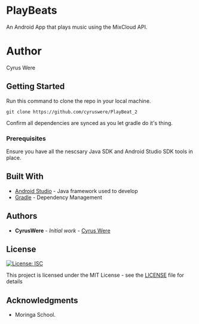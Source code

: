# PlayBeats

An Android App that plays music using the MixCloud API.

# Author

Cyrus Were

[comment]: <> (![Splash Screen]&#40;images/splash.png&#41;)

[comment]: <> (![Welcome Screen]&#40;images/welcome.png&#41;)

[comment]: <> (![Log In Screen]&#40;images/signup.png&#41;)

[comment]: <> (![RegisterScreen]&#40;images/signup.png&#41;)


## Getting Started

Run this command to clone the repo in your local machine.

```
git clone https://github.com/cyruswere/PlayBeat_2
```
Confirm all dependencies are synced as you let gradle do it's thing.


### Prerequisites

Ensure you have all the nescsary Java SDK and Android Studio SDK tools in place.


## Built With

* [Android Studio](https://developer.android.com/) - Java framework used to develop
* [Gradle](https://gradle.org/) - Dependency Management



## Authors

* **CyrusWere** - *Initial work* - [Cyrus Were](https://github.com/cyruswere)



## License
[![License: ISC](https://img.shields.io/badge/License-ISC-yellow.svg)](/LICENSE)

This project is licensed under the MIT License - see the [LICENSE](LICENSE) file for details

## Acknowledgments

* Moringa School.